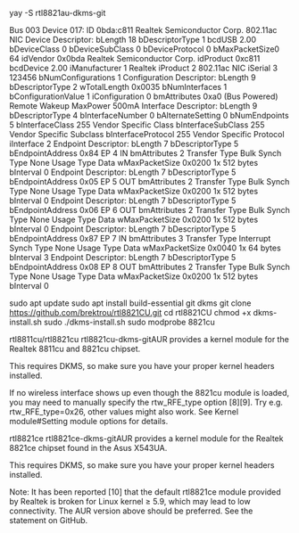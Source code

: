 yay -S  rtl8821au-dkms-git

Bus 003 Device 017: ID 0bda:c811 Realtek Semiconductor Corp. 802.11ac NIC
Device Descriptor:
  bLength                18
  bDescriptorType         1
  bcdUSB               2.00
  bDeviceClass            0
  bDeviceSubClass         0
  bDeviceProtocol         0
  bMaxPacketSize0        64
  idVendor           0x0bda Realtek Semiconductor Corp.
  idProduct          0xc811
  bcdDevice            2.00
  iManufacturer           1 Realtek
  iProduct                2 802.11ac NIC
  iSerial                 3 123456
  bNumConfigurations      1
  Configuration Descriptor:
    bLength                 9
    bDescriptorType         2
    wTotalLength       0x0035
    bNumInterfaces          1
    bConfigurationValue     1
    iConfiguration          0
    bmAttributes         0xa0
      (Bus Powered)
      Remote Wakeup
    MaxPower              500mA
    Interface Descriptor:
      bLength                 9
      bDescriptorType         4
      bInterfaceNumber        0
      bAlternateSetting       0
      bNumEndpoints           5
      bInterfaceClass       255 Vendor Specific Class
      bInterfaceSubClass    255 Vendor Specific Subclass
      bInterfaceProtocol    255 Vendor Specific Protocol
      iInterface              2
      Endpoint Descriptor:
        bLength                 7
        bDescriptorType         5
        bEndpointAddress     0x84  EP 4 IN
        bmAttributes            2
          Transfer Type            Bulk
          Synch Type               None
          Usage Type               Data
        wMaxPacketSize     0x0200  1x 512 bytes
        bInterval               0
      Endpoint Descriptor:
        bLength                 7
        bDescriptorType         5
        bEndpointAddress     0x05  EP 5 OUT
        bmAttributes            2
          Transfer Type            Bulk
          Synch Type               None
          Usage Type               Data
        wMaxPacketSize     0x0200  1x 512 bytes
        bInterval               0
      Endpoint Descriptor:
        bLength                 7
        bDescriptorType         5
        bEndpointAddress     0x06  EP 6 OUT
        bmAttributes            2
          Transfer Type            Bulk
          Synch Type               None
          Usage Type               Data
        wMaxPacketSize     0x0200  1x 512 bytes
        bInterval               0
      Endpoint Descriptor:
        bLength                 7
        bDescriptorType         5
        bEndpointAddress     0x87  EP 7 IN
        bmAttributes            3
          Transfer Type            Interrupt
          Synch Type               None
          Usage Type               Data
        wMaxPacketSize     0x0040  1x 64 bytes
        bInterval               3
      Endpoint Descriptor:
        bLength                 7
        bDescriptorType         5
        bEndpointAddress     0x08  EP 8 OUT
        bmAttributes            2
          Transfer Type            Bulk
          Synch Type               None
          Usage Type               Data
        wMaxPacketSize     0x0200  1x 512 bytes
        bInterval               0

sudo apt update
sudo apt install build-essential git dkms
git clone https://github.com/brektrou/rtl8821CU.git
cd rtl8821CU
chmod +x dkms-install.sh
sudo ./dkms-install.sh
sudo modprobe 8821cu






rtl8811cu/rtl8821cu
rtl8821cu-dkms-gitAUR provides a kernel module for the Realtek 8811cu and 8821cu chipset.

This requires DKMS, so make sure you have your proper kernel headers installed.

If no wireless interface shows up even though the 8821cu module is loaded, you may need to manually specify the rtw_RFE_type option [8][9]. Try e.g. rtw_RFE_type=0x26, other values might also work. See Kernel module#Setting module options for details.

rtl8821ce
rtl8821ce-dkms-gitAUR provides a kernel module for the Realtek 8821ce chipset found in the Asus X543UA.

This requires DKMS, so make sure you have your proper kernel headers installed.

Note: It has been reported [10] that the default rtl8821ce module provided by Realtek is broken for Linux kernel ≥ 5.9, which may lead to low connectivity. The AUR version above should be preferred. See the statement on GitHub.
